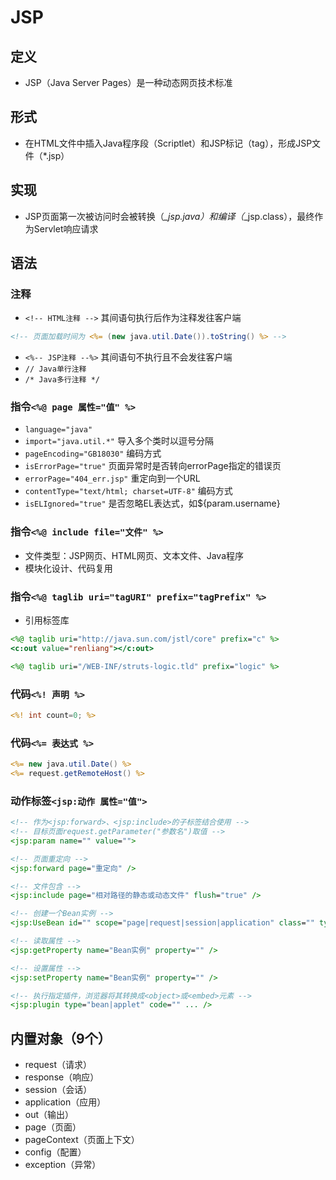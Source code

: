 # JSP

## 定义

- JSP（Java Server Pages）是一种动态网页技术标准

## 形式

- 在HTML文件中插入Java程序段（Scriptlet）和JSP标记（tag），形成JSP文件（*.jsp）

## 实现

- JSP页面第一次被访问时会被转换（*_jsp.java）和编译（*_jsp.class），最终作为Servlet响应请求

## 语法

### 注释

- `<!-- HTML注释 -->` 其间语句执行后作为注释发往客户端

```jsp
<!-- 页面加载时间为 <%= (new java.util.Date()).toString() %> -->
```

- `<%-- JSP注释 --%>` 其间语句不执行且不会发往客户端
- `// Java单行注释`
- `/* Java多行注释 */`

### 指令`<%@ page 属性="值" %>`

- `language="java"`
- `import="java.util.*"` 导入多个类时以逗号分隔
- `pageEncoding="GB18030"` 编码方式
- `isErrorPage="true"` 页面异常时是否转向errorPage指定的错误页
- `errorPage="404_err.jsp"` 重定向到一个URL
- `contentType="text/html; charset=UTF-8"` 编码方式
- `isELIgnored="true"` 是否忽略EL表达式，如${param.username}

### 指令`<%@ include file="文件" %>`

- 文件类型：JSP网页、HTML网页、文本文件、Java程序
- 模块化设计、代码复用

### 指令`<%@ taglib uri="tagURI" prefix="tagPrefix" %>`

- 引用标签库

```jsp
<%@ taglib uri="http://java.sun.com/jstl/core" prefix="c" %>
<c:out value="renliang"></c:out>
```

```jsp
<%@ taglib uri="/WEB-INF/struts-logic.tld" prefix="logic" %>
```

### 代码`<%! 声明 %>`

```jsp
<%! int count=0; %>
```

### 代码`<%= 表达式 %>`

```jsp
<%= new java.util.Date() %>
<%= request.getRemoteHost() %>
```

### 动作标签`<jsp:动作 属性="值">`

```jsp
<!-- 作为<jsp:forward>、<jsp:include>的子标签结合使用 -->
<!-- 目标页面request.getParameter("参数名")取值 -->
<jsp:param name="" value="">

<!-- 页面重定向 -->
<jsp:forward page="重定向" />

<!-- 文件包含 -->
<jsp:include page="相对路径的静态或动态文件" flush="true" />

<!-- 创建一个Bean实例 -->
<jsp:UseBean id="" scope="page|request|session|application" class="" type="" />

<!-- 读取属性 -->
<jsp:getProperty name="Bean实例" property="" />

<!-- 设置属性 -->
<jsp:setProperty name="Bean实例" property="" />

<!-- 执行指定插件，浏览器将其转换成<object>或<embed>元素 -->
<jsp:plugin type="bean|applet" code="" ... />
```

## 内置对象（9个）

- request（请求）
- response（响应）
- session（会话）
- application（应用）
- out（输出）
- page（页面）
- pageContext（页面上下文）
- config（配置）
- exception（异常）
